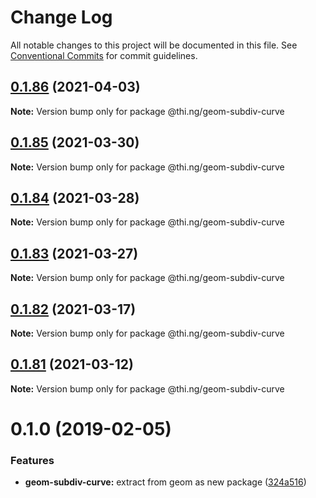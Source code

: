 # Change Log

All notable changes to this project will be documented in this file.
See [Conventional Commits](https://conventionalcommits.org) for commit guidelines.

## [0.1.86](https://github.com/thi-ng/umbrella/compare/@thi.ng/geom-subdiv-curve@0.1.85...@thi.ng/geom-subdiv-curve@0.1.86) (2021-04-03)

**Note:** Version bump only for package @thi.ng/geom-subdiv-curve





## [0.1.85](https://github.com/thi-ng/umbrella/compare/@thi.ng/geom-subdiv-curve@0.1.84...@thi.ng/geom-subdiv-curve@0.1.85) (2021-03-30)

**Note:** Version bump only for package @thi.ng/geom-subdiv-curve





## [0.1.84](https://github.com/thi-ng/umbrella/compare/@thi.ng/geom-subdiv-curve@0.1.83...@thi.ng/geom-subdiv-curve@0.1.84) (2021-03-28)

**Note:** Version bump only for package @thi.ng/geom-subdiv-curve





## [0.1.83](https://github.com/thi-ng/umbrella/compare/@thi.ng/geom-subdiv-curve@0.1.82...@thi.ng/geom-subdiv-curve@0.1.83) (2021-03-27)

**Note:** Version bump only for package @thi.ng/geom-subdiv-curve





## [0.1.82](https://github.com/thi-ng/umbrella/compare/@thi.ng/geom-subdiv-curve@0.1.81...@thi.ng/geom-subdiv-curve@0.1.82) (2021-03-17)

**Note:** Version bump only for package @thi.ng/geom-subdiv-curve





## [0.1.81](https://github.com/thi-ng/umbrella/compare/@thi.ng/geom-subdiv-curve@0.1.80...@thi.ng/geom-subdiv-curve@0.1.81) (2021-03-12)

**Note:** Version bump only for package @thi.ng/geom-subdiv-curve





# 0.1.0 (2019-02-05)

### Features

* **geom-subdiv-curve:** extract from geom as new package ([324a516](https://github.com/thi-ng/umbrella/commit/324a516))
